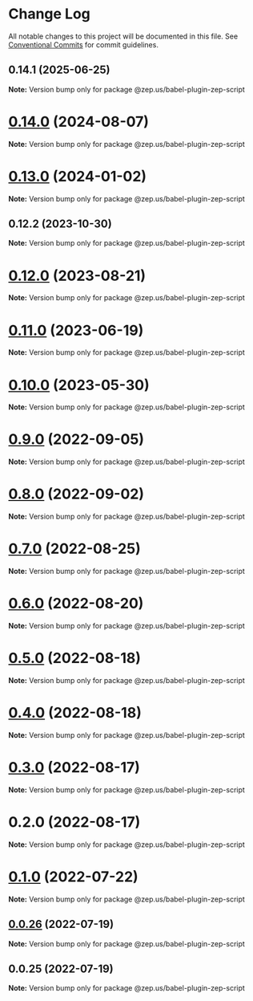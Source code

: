 # Change Log

All notable changes to this project will be documented in this file.
See [Conventional Commits](https://conventionalcommits.org) for commit guidelines.

## 0.14.1 (2025-06-25)

**Note:** Version bump only for package @zep.us/babel-plugin-zep-script





# [0.14.0](https://github.com/zep-us/zep-script-sdk/compare/v0.13.2...v0.14.0) (2024-08-07)

**Note:** Version bump only for package @zep.us/babel-plugin-zep-script





# [0.13.0](https://github.com/zep-us/zep-script-sdk/compare/v0.12.4...v0.13.0) (2024-01-02)

**Note:** Version bump only for package @zep.us/babel-plugin-zep-script





## 0.12.2 (2023-10-30)

**Note:** Version bump only for package @zep.us/babel-plugin-zep-script





# [0.12.0](https://github.com/zep-us/zep-script-sdk/compare/v0.11.0...v0.12.0) (2023-08-21)

**Note:** Version bump only for package @zep.us/babel-plugin-zep-script





# [0.11.0](https://github.com/zep-us/zep-script-sdk/compare/v0.10.2...v0.11.0) (2023-06-19)

**Note:** Version bump only for package @zep.us/babel-plugin-zep-script





# [0.10.0](https://github.com/zep-us/zep-script-sdk/compare/v0.9.9...v0.10.0) (2023-05-30)

**Note:** Version bump only for package @zep.us/babel-plugin-zep-script





# [0.9.0](https://github.com/zep-us/zep-script-sdk/compare/v0.8.1...v0.9.0) (2022-09-05)

**Note:** Version bump only for package @zep.us/babel-plugin-zep-script





# [0.8.0](https://github.com/zep-us/zep-script-sdk/compare/v0.7.1...v0.8.0) (2022-09-02)

**Note:** Version bump only for package @zep.us/babel-plugin-zep-script





# [0.7.0](https://github.com/zep-us/zep-script-sdk/compare/v0.6.7...v0.7.0) (2022-08-25)

**Note:** Version bump only for package @zep.us/babel-plugin-zep-script





# [0.6.0](https://github.com/zep-us/zep-script-sdk/compare/v0.5.0...v0.6.0) (2022-08-20)

**Note:** Version bump only for package @zep.us/babel-plugin-zep-script





# [0.5.0](https://github.com/zep-us/zep-script-sdk/compare/v0.4.0...v0.5.0) (2022-08-18)

**Note:** Version bump only for package @zep.us/babel-plugin-zep-script





# [0.4.0](https://github.com/zep-us/zep-script-sdk/compare/v0.3.1...v0.4.0) (2022-08-18)

**Note:** Version bump only for package @zep.us/babel-plugin-zep-script





# [0.3.0](https://github.com/zep-us/zep-script-sdk/compare/v0.2.0...v0.3.0) (2022-08-17)

**Note:** Version bump only for package @zep.us/babel-plugin-zep-script





# 0.2.0 (2022-08-17)

**Note:** Version bump only for package @zep.us/babel-plugin-zep-script





# [0.1.0](https://github.com/zep-us/zep-script-sdk/compare/v0.0.26...v0.1.0) (2022-07-22)

**Note:** Version bump only for package @zep.us/babel-plugin-zep-script





## [0.0.26](https://github.com/zep-us/zep-script-sdk/compare/v0.0.25...v0.0.26) (2022-07-19)

**Note:** Version bump only for package @zep.us/babel-plugin-zep-script





## 0.0.25 (2022-07-19)

**Note:** Version bump only for package @zep.us/babel-plugin-zep-script
